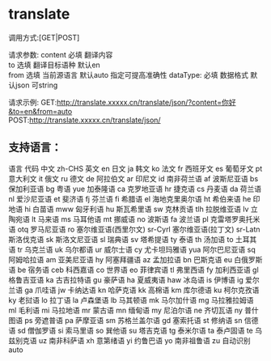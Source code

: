 # translate
调用方式:[GET|POST]  

请求参数:
content 必填 翻译内容  
to 选填 翻译目标语种 默认en  
from 选填 当前源语言 默认auto 指定可提高准确性
dataType: 必填 数据格式 默认json 可string  

请求示例:
GET:http://translate.xxxxx.cn/translate/json/?content=你好&to=en&from=auto  
POST:http://translate.xxxxx.cn/translate/json/  

## 支持语言：

语言	代码
中文	zh-CHS
英文	en
日文	ja
韩文	ko
法文	fr
西班牙文	es
葡萄牙文	pt
意大利文	it
俄文	ru
德文	de
阿拉伯文	ar
印尼文	id
南非荷兰语	af
波斯尼亚语	bs
保加利亚语	bg
粤语	yue
加泰隆语	ca
克罗地亚语	hr
捷克语	cs
丹麦语	da
荷兰语	nl
爱沙尼亚语	et
斐济语	fj
芬兰语	fi
希腊语	el
海地克里奥尔语	ht
希伯来语	he
印地语	hi
白苗语	mww
匈牙利语	hu
斯瓦希里语	sw
克林贡语	tlh
拉脱维亚语	lv
立陶宛语	lt
马来语	ms
马耳他语	mt
挪威语	no
波斯语	fa
波兰语	pl
克雷塔罗奥托米语	otq
罗马尼亚语	ro
塞尔维亚语(西里尔文)	sr-Cyrl
塞尔维亚语(拉丁文)	sr-Latn
斯洛伐克语	sk
斯洛文尼亚语	sl
瑞典语	sv
塔希提语	ty
泰语	th
汤加语	to
土耳其语	tr
乌克兰语	uk
乌尔都语	ur
威尔士语	cy
尤卡坦玛雅语	yua
阿尔巴尼亚语	sq
阿姆哈拉语	am
亚美尼亚语	hy
阿塞拜疆语	az
孟加拉语	bn
巴斯克语	eu
白俄罗斯语	be
宿务语	ceb
科西嘉语	co
世界语	eo
菲律宾语	tl
弗里西语	fy
加利西亚语	gl
格鲁吉亚语	ka
古吉拉特语	gu
豪萨语	ha
夏威夷语	haw
冰岛语	is
伊博语	ig
爱尔兰语	ga
爪哇语	jw
卡纳达语	kn
哈萨克语	kk
高棉语	km
库尔德语	ku
柯尔克孜语	ky
老挝语	lo
拉丁语	la
卢森堡语	lb
马其顿语	mk
马尔加什语	mg
马拉雅拉姆语	ml
毛利语	mi
马拉地语	mr
蒙古语	mn
缅甸语	my
尼泊尔语	ne
齐切瓦语	ny
普什图语	ps
旁遮普语	pa
萨摩亚语	sm
苏格兰盖尔语	gd
塞索托语	st
修纳语	sn
信德语	sd
僧伽罗语	si
索马里语	so
巽他语	su
塔吉克语	tg
泰米尔语	ta
泰卢固语	te
乌兹别克语	uz
南非科萨语	xh
意第绪语	yi
约鲁巴语	yo
南非祖鲁语	zu
自动识别	auto



